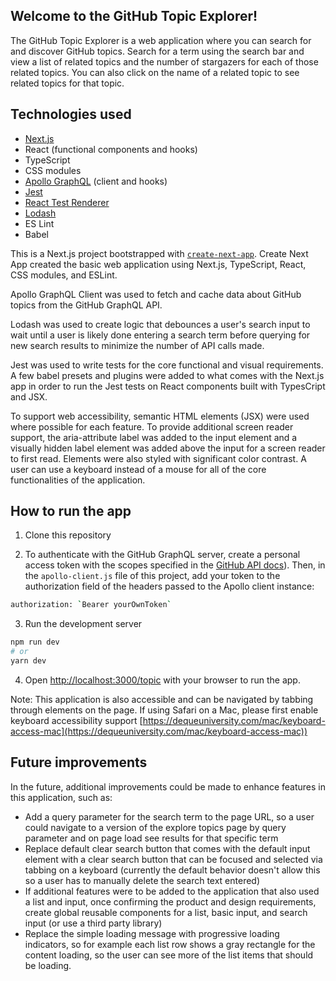## Welcome to the GitHub Topic Explorer!

The GitHub Topic Explorer is a web application where you can search for and discover GitHub topics. Search for a term using the search bar and view a list of related topics and the number of stargazers for each of those related topics. You can also click on the name of a related topic to see related topics for that topic.

## Technologies used

- [Next.js](https://nextjs.org/)
- React (functional components and hooks)
- TypeScript
- CSS modules
- [Apollo GraphQL](https://www.apollographql.com/) (client and hooks)
- [Jest](https://jestjs.io/)
- [React Test Renderer](https://reactjs.org/docs/test-renderer.html)
- [Lodash](https://lodash.com/)
- ES Lint
- Babel

This is a Next.js project bootstrapped with [`create-next-app`](https://github.com/vercel/next.js/tree/canary/packages/create-next-app). Create Next App created the basic web application using Next.js, TypeScript, React, CSS modules, and ESLint.

Apollo GraphQL Client was used to fetch and cache data about GitHub topics from the GitHub GraphQL API.

Lodash was used to create logic that debounces a user's search input to wait until a user is likely done entering a search term before querying for new search results to minimize the number of API calls made.

Jest was used to write tests for the core functional and visual requirements. A few babel presets and plugins were added to what comes with the Next.js app in order to run the Jest tests on React components built with TypesCript and JSX.

To support web accessibility, semantic HTML elements (JSX) were used where possible for each feature. To provide additional screen reader support, the aria-attribute label was added to the input element and a visually hidden label element was added above the input for a screen reader to first read. Elements were also styled with significant color contrast. A user can use a keyboard instead of a mouse for all of the core functionalities of the application.

## How to run the app

1. Clone this repository

2. To authenticate with the GitHub GraphQL server, create a personal access token with the scopes specified in the [GitHub API docs](https://docs.github.com/en/graphql/guides/forming-calls-with-graphql#authenticating-with-graphql)). Then, in the `apollo-client.js` file of this project, add your token to the authorization field of the headers passed to the Apollo client instance:

```bash
authorization: `Bearer yourOwnToken`
```

3. Run the development server

```bash
npm run dev
# or
yarn dev
```

4. Open [http://localhost:3000/topic](http://localhost:3000/topic) with your browser to run the app.

Note: This application is also accessible and can be navigated by tabbing through elements on the page. If using Safari on a Mac, please first enable keyboard accessibility support [https://dequeuniversity.com/mac/keyboard-access-mac](https://dequeuniversity.com/mac/keyboard-access-mac))

## Future improvements

In the future, additional improvements could be made to enhance features in this application, such as:

- Add a query parameter for the search term to the page URL, so a user could navigate to a version of the explore topics page by query parameter and on page load see results for that specific term
- Replace default clear search button that comes with the default input element with a clear search button that can be focused and selected via tabbing on a keyboard (currently the default behavior doesn't allow this so a user has to manually delete the search text entered)
- If additional features were to be added to the application that also used a list and input, once confirming the product and design requirements, create global reusable components for a list, basic input, and search input (or use a third party library)
- Replace the simple loading message with progressive loading indicators, so for example each list row shows a gray rectangle for the content loading, so the user can see more of the list items that should be loading.
